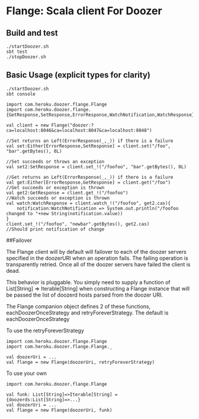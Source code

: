 # Flange: Scala client For Doozer

## Build and test

    ./startDoozer.sh
    sbt test
    ./stopDoozer.sh

## Basic Usage (explicit types for clarity)
    ./startDoozer.sh
    sbt console

    import com.heroku.doozer.flange.Flange
    import com.heroku.doozer.flange.{GetResponse,SetResponse,ErrorResponse,WatchNotification,WatchResponse}

    val client = new Flange("doozer:?ca=localhost:8046&ca=localhost:8047&ca=localhost:8048")

    //Set returns an Left(ErrorResponse(_,_)) if there is a failure
    val set:Either[ErrorResponse,SetResponse] = client.set("/foo", "bar".getBytes(), 0L)

    //Set succeeds or throws an exception
    val set2:SetResponse = client.set_!("/foofoo", "bar".getBytes(), 0L)

    //Get returns an Left(ErrorResponse(_,_)) if there is a failure
    val get:Either[ErrorResponse,GetResponse] = client.get("/foo")
    //Get succeeds or exception is thrown
    val get2:GetResponse = client.get_!("/foofoo")
    //Watch succeeds or exception is thrown
    val watch:WatchResponse = client.watch_!("/foofoo", get2.cas){
        notification:WatchNotification => System.out.println("/foofoo changed to "+new String(notification.value))
    }
    client.set_!("/foofoo", "newbar".getBytes(), get2.cas)
    //Should print notification of change


##Failover

The Flange client will by default will failover to each of the doozer servers specified in the doozerURI when an operation fails. The failing operation
is transparently retried. Once all of the doozer servers have failed the client is dead.

This behavior is pluggable. You simply need to supply a function of List[String] => Iterable[String] when constructing a Flange instance
that will be passed the list of doozerd hosts parsed from the doozer URI.

The Flange companion object defines 2 of these functions, eachDoozerOnceStrategy and retryForeverStrategy. The default is eachDoozerOnceStrategy

To use the retryForeverStrategy

    import com.heroku.doozer.flange.Flange
    import com.heroku.doozer.flange.Flange._

    val doozerUri = ...
    val flange = new Flange(doozerUri, retryForeverStrategy)


To use your own

    import com.heroku.doozer.flange.Flange

    val funk: List[String]=>Iterable[String] = {doozerds:List[String]=>...}
    val doozerUri = ...
    val flange = new Flange(doozerUri, funk)




